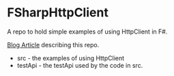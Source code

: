 # FSharpHttpClient

A repo to hold simple examples of using HttpClient in F#.

[Blog Article](https://thesharperdev.com/examples-using-httpclient-in-fsharp/) describing this repo.

* src - the examples of using HttpClient
* testApi - the testApi used by the code in src.
